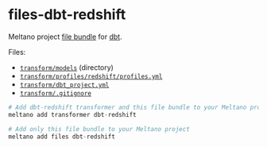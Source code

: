 # files-dbt-redshift

Meltano project [file bundle](https://meltano.com/docs/command-line-interface.html#file-bundle) for [dbt](https://www.getdbt.com/).

Files:
- [`transform/models`](./bundle/transform/models) (directory)
- [`transform/profiles/redshift/profiles.yml`](./bundle/transform/profiles/redshift/profiles.yml)
- [`transform/dbt_project.yml`](./bundle/transform/dbt_project.yml)
- [`transform/.gitignore`](./bundle/transform/.gitignore)

```py
# Add dbt-redshift transformer and this file bundle to your Meltano project
meltano add transformer dbt-redshift

# Add only this file bundle to your Meltano project
meltano add files dbt-redshift
```
